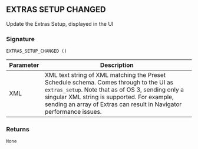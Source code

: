## EXTRAS SETUP CHANGED

Update the Extras Setup, displayed in the UI 

### Signature

`EXTRAS_SETUP_CHANGED ()`


| Parameter | Description |
| --- | --- |
| XML | XML text string of XML matching the Preset Schedule schema. Comes through to the UI as `extras_setup`. Note that as of OS 3, sending only a singular XML string is supported. For example, sending an array of Extras can result in Navigator performance issues. |


### Returns

`None`

